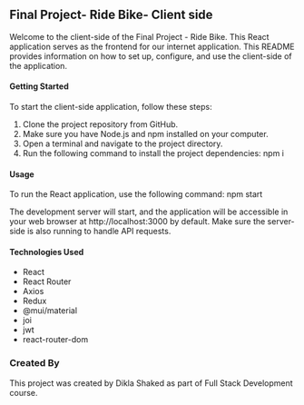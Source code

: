 ## Final Project- Ride Bike- Client side

Welcome to the client-side of the Final Project - Ride Bike. This React application serves as the frontend for our internet application. This README provides information on how to set up, configure, and use the client-side of the application.

#### Getting Started

To start the client-side application, follow these steps:

1. Clone the project repository from GitHub.
2. Make sure you have Node.js and npm installed on your computer.
3. Open a terminal and navigate to the project directory.
4. Run the following command to install the project dependencies: npm i

#### Usage

To run the React application, use the following command: npm start

The development server will start, and the application will be accessible in your web browser at http://localhost:3000 by default. Make sure the server-side is also running to handle API requests.

#### Technologies Used

- React
- React Router
- Axios
- Redux
- @mui/material
- joi
- jwt
- react-router-dom

### Created By

This project was created by Dikla Shaked as part of Full Stack Development course.
